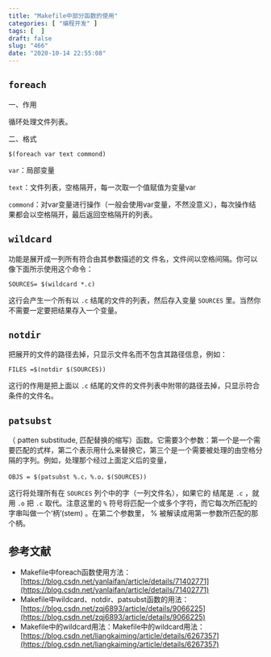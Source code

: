 ```yaml
---
title: "Makefile中部分函数的使用"
categories: [ "编程开发" ]
tags: [  ]
draft: false
slug: "466"
date: "2020-10-14 22:55:08"
---
```


## `foreach`

一、作用

循环处理文件列表。

二、格式

`$(foreach var text commond)`

`var`：局部变量

`text`：文件列表，空格隔开，每一次取一个值赋值为变量var

`commond`：对var变量进行操作（一般会使用var变量，不然没意义），每次操作结果都会以空格隔开，最后返回空格隔开的列表。

## `wildcard`

功能是展开成一列所有符合由其参数描述的文 件名，文件间以空格间隔。你可以像下面所示使用这个命令：

`SOURCES= $(wildcard *.c)`

这行会产生一个所有以 `.c` 结尾的文件的列表，然后存入变量 `SOURCES` 里。当然你不需要一定要把结果存入一个变量。

## `notdir`

把展开的文件的路径去掉，只显示文件名而不包含其路径信息，例如：

`FILES =$(notdir $(SOURCES))`

这行的作用是把上面以 `.c` 结尾的文件的文件列表中附带的路径去掉，只显示符合条件的文件名。

## `patsubst`

（ patten substitude, 匹配替换的缩写）函数。它需要3个参数：第一个是一个需要匹配的式样，第二个表示用什么来替换它，第三个是一个需要被处理的由空格分隔的字列。例如，处理那个经过上面定义后的变量，

`OBJS = $(patsubst %.c，%.o，$(SOURCES))`

这行将处理所有在 `SOURCES` 列个中的字（一列文件名），如果它的 结尾是 `.c`  ，就用 `.o`  把 `.c` 取代。注意这里的 `%` 符号将匹配一个或多个字符，而它每次所匹配的字串叫做一个‘柄’(stem) 。在第二个参数里， % 被解读成用第一参数所匹配的那个柄。

## 参考文献

- Makefile中foreach函数使用方法：[https://blog.csdn.net/yanlaifan/article/details/71402771](https://blog.csdn.net/yanlaifan/article/details/71402771)
- Makefile中wildcard、notdir、patsubst函数的用法：[https://blog.csdn.net/zqj6893/article/details/9066225](https://blog.csdn.net/zqj6893/article/details/9066225)
- Makefile中的wildcard用法：Makefile中的wildcard用法：[https://blog.csdn.net/liangkaiming/article/details/6267357](https://blog.csdn.net/liangkaiming/article/details/6267357)